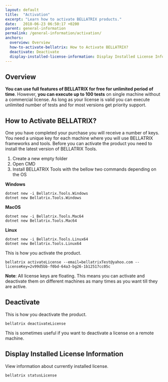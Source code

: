 ```yaml
---
layout: default
title:  "Activation"
excerpt: "Learn how to activate BELLATRIX products."
date:   2018-06-23 06:50:17 +0200
parent: general-information
permalink: /general-information/activation/
anchors:
  overview: Overview
  how-to-activate-bellatrix: How to Activate BELLATRIX?
  deactivate: Deactivate
  display-installed-license-information: Display Installed License Information
---
```

Overview
--------
**You can use full features of BELLATRIX for free for unlimited period of time**. However, **you can execute up to 100 tests** on single machine without a commercial license. As long as your license is valid you can execute unlimited number of tests and for most versions get priority support.

How to Activate BELLATRIX?
--------------------------
One you have completed your purchase you will receive a number of keys. You need a unique key for each machine where you will use BELLATRIX frameworks and tools. 
Before you can activate the product you need to install the latest version of BELLATRIX Tools.

1. Create a new empty folder
2. Open CMD
3. Install BELLATRIX Tools with the bellow two commands depending on the OS

**Windows**
```
dotnet new -i Bellatrix.Tools.Windows
dotnet new Bellatrix.Tools.Windows
```
**MacOS**
```
dotnet new -i Bellatrix.Tools.Mac64
dotnet new Bellatrix.Tools.Mac64
```
**Linux**
```
dotnet new -i Bellatrix.Tools.Linux64
dotnet new Bellatrix.Tools.Linux64
```

This is how you activate the product.
```
bellatrix activateLicense --email=bellatrixTest@yahoo.com --licenseKey=2v99d5bb-f0bd-64a3-bg26-1b12517cc05c
```

**Note**: All license keys are floating. This means you can activate and deactivate them on different machines as many times as you want till they are active.

Deactivate
---------- 
This is how you deactivate the product.
```
bellatrix deactivateLicense
```
This is sometimes useful if you want to deactivate a license on a remote machine.

Display Installed License Information
---------- 
View information about currently installed license.
```
bellatrix statusLicense
```